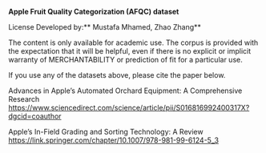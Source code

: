 
**Apple Fruit Quality Categorization (AFQC) dataset**

License Developed by:** Mustafa Mhamed, Zhao Zhang**

The content is only available for academic use. The corpus is provided with the expectation that it will be helpful, even if there is no explicit or implicit warranty of MERCHANTABILITY or prediction of fit for a particular use.


If you use any of the datasets above, please cite the paper below.



Advances in Apple’s Automated Orchard Equipment: A Comprehensive Research
https://www.sciencedirect.com/science/article/pii/S016816992400317X?dgcid=coauthor


Apple’s In-Field Grading and Sorting Technology: A Review
https://link.springer.com/chapter/10.1007/978-981-99-6124-5_3
